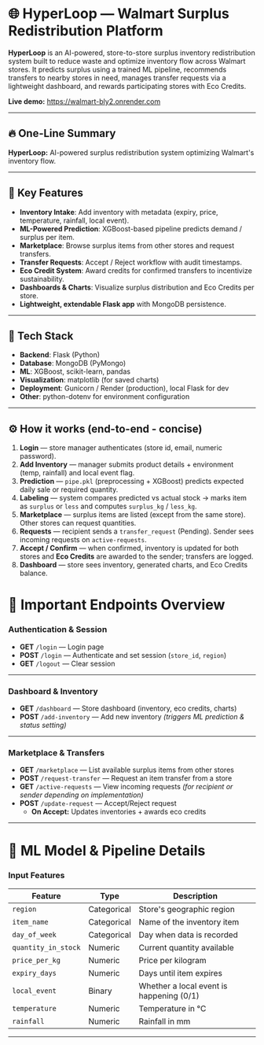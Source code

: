 # 🌐 HyperLoop — Walmart Surplus Redistribution Platform

**HyperLoop** is an AI-powered, store-to-store surplus inventory redistribution system built to reduce waste and optimize inventory flow across Walmart stores. It predicts surplus using a trained ML pipeline, recommends transfers to nearby stores in need, manages transfer requests via a lightweight dashboard, and rewards participating stores with Eco Credits.

**Live demo:** https://walmart-bly2.onrender.com

---

## 🔥 One-Line Summary
**HyperLoop:** AI-powered surplus redistribution system optimizing Walmart's inventory flow.

---

## 🚀 Key Features
- **Inventory Intake**: Add inventory with metadata (expiry, price, temperature, rainfall, local event).
- **ML-Powered Prediction**: XGBoost-based pipeline predicts demand / surplus per item.
- **Marketplace**: Browse surplus items from other stores and request transfers.
- **Transfer Requests**: Accept / Reject workflow with audit timestamps.
- **Eco Credit System**: Award credits for confirmed transfers to incentivize sustainability.
- **Dashboards & Charts**: Visualize surplus distribution and Eco Credits per store.
- **Lightweight, extendable Flask app** with MongoDB persistence.

---

## 🧩 Tech Stack
- **Backend**: Flask (Python)
- **Database**: MongoDB (PyMongo)
- **ML**: XGBoost, scikit-learn, pandas
- **Visualization**: matplotlib (for saved charts)
- **Deployment**: Gunicorn / Render (production), local Flask for dev
- **Other**: python-dotenv for environment configuration

---

## ⚙️ How it works (end-to-end - concise)
1. **Login** — store manager authenticates (store id, email, numeric password).
2. **Add Inventory** — manager submits product details + environment (temp, rainfall) and local event flag.
3. **Prediction** — `pipe.pkl` (preprocessing + XGBoost) predicts expected daily sale or required quantity.
4. **Labeling** — system compares predicted vs actual stock → marks item as `surplus` or `less` and computes `surplus_kg` / `less_kg`.
5. **Marketplace** — surplus items are listed (except from the same store). Other stores can request quantities.
6. **Requests** — recipient sends a `transfer_request` (Pending). Sender sees incoming requests on `active-requests`.
7. **Accept / Confirm** — when confirmed, inventory is updated for both stores and **Eco Credits** are awarded to the sender; transfers are logged.
8. **Dashboard** — store sees inventory, generated charts, and Eco Credits balance.


# 🔌 Important Endpoints Overview

### **Authentication & Session**
- **GET** `/login` — Login page  
- **POST** `/login` — Authenticate and set session (`store_id`, `region`)  
- **GET** `/logout` — Clear session  

---

### **Dashboard & Inventory**
- **GET** `/dashboard` — Store dashboard (inventory, eco credits, charts)  
- **POST** `/add-inventory` — Add new inventory *(triggers ML prediction & status setting)*  

---

### **Marketplace & Transfers**
- **GET** `/marketplace` — List available surplus items from other stores  
- **POST** `/request-transfer` — Request an item transfer from a store  
- **GET** `/active-requests` — View incoming requests *(for recipient or sender depending on implementation)*  
- **POST** `/update-request` — Accept/Reject request  
  - **On Accept:** Updates inventories + awards eco credits  

---

# 🧠 ML Model & Pipeline Details

### **Input Features**
| Feature            | Type        | Description |
|--------------------|-------------|-------------|
| `region`           | Categorical | Store's geographic region |
| `item_name`        | Categorical | Name of the inventory item |
| `day_of_week`      | Categorical | Day when data is recorded |
| `quantity_in_stock`| Numeric     | Current quantity available |
| `price_per_kg`     | Numeric     | Price per kilogram |
| `expiry_days`      | Numeric     | Days until item expires |
| `local_event`      | Binary      | Whether a local event is happening (0/1) |
| `temperature`      | Numeric     | Temperature in °C |
| `rainfall`         | Numeric     | Rainfall in mm |

---
